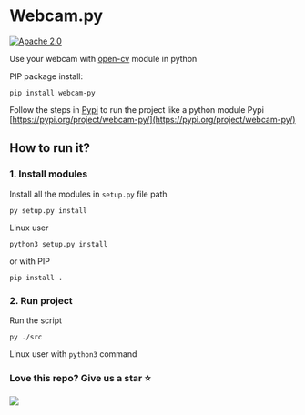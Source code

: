 # Webcam.py

[![Apache 2.0](https://img.shields.io/badge/License-Apache%202.0-blue.svg)](https://opensource.org/licenses/Apache-2.0)


Use your webcam with [open-cv](https://opencv.org/) module in python


PIP package install:
```
pip install webcam-py
```

Follow the steps in [Pypi](https://pypi.org) to run the project like a python module
Pypi [https://pypi.org/project/webcam-py/](https://pypi.org/project/webcam-py/)



## How to run it?

### 1. Install modules

Install all the modules in `setup.py` file path
```
py setup.py install 
```

Linux user
```
python3 setup.py install
```

or with PIP
```
pip install .
```

### 2. Run project

Run the script
```
py ./src
```

Linux user with `python3` command


### Love this repo? Give us a star ⭐

<a href="./">
  <img src="https://img.shields.io/badge/webcam.py-Rate-blue">
</a>
